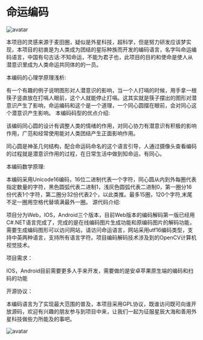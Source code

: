 # 命运编码

![avatar](https://bucket-1251922402.cos.ap-shanghai.myqcloud.com/timg-1608111941943.jpeg)

本项目的灵感来源于麦田圈，疑似是外星科技，超科学，但是努力研发应该梦实现，本项目的初衷是为人类成为团结的星际种族而开发的编码语言，名字叫命运编码语言，中国有句古话:不知命运，不能为君子也，此项目的目的和使命是使人从潜意识里成为人类命运共同体的的一员。

本编码的心理学原理浅析:

有一个有趣的例子说明图形对人潜意识的影响，当一个人打嗝的时候，用手拿一根筷子竖直放在打嗝人眼前，这个人就能停止打嗝。这其实就是筷子摆出的图形对潜意识产生了影响，命运编码和这个是一个道理，一个同心圆摆在眼前，会对同心这个潜意识产生影响。
本编码码型的优点介绍:

该编码同心圆的设计有调整人类的情绪的作用，对同心协力有潜意识有积极的影响作用，广范和经常使用能对人类团结产生正面影响作用。

同心圆是神圣几何结构，配合命运码命名的这个语言引导，人通过摄像头查看编码的过程就是潜意识作用的过程，在日常生活中做到知命运，有同心。

本编码数学原理:

本编码采用Unicode16编码，16位二进制代表一个字符，同心圆从内到外每圈代表指定数量的字符，黑色圆弧代表二进制1，浅灰色圆弧代表二进制0，第一圈分16份代表1个字符，第二圈分32份代表2个，以此类推。最多15圈，120个字符,末尾不足一圈用空格代替填满最外一圈。
源代码介绍:


项目分为Web，IOS，Android三个版本，目前Web版本的编码解码第一版已经用C#.NET语言完成了，完成的是在线编码图片生成功能和原编码图片的解码功能，需要生成编码图形可以访问网站，请访问命运语言，网站采用utf16编码类型，支持中英两种语言，支持所有语言字符。项目编码解码技术涉及到的OpenCV计算机视觉技术。

项目需求：

IOS，Android目前需要更多人手来开发，需要做的是安卓苹果原生端的编码和扫码的功能

开源协议：

本编码语言为了实现最大范围的普及，本项目采用GPL协议，既谁访问既可向谁开放源码，欢迎有兴趣的朋友参与到项目中来，让我们一起为征服星辰大海和善用外星科技做些力所能及的事吧。

![avatar](https://bucket-1251922402.cos.ap-shanghai.myqcloud.com/Getpic-2.jpeg)
